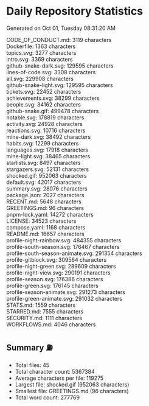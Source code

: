 # Daily Repository Statistics
Generated on Oct 01, Tuesday 08:31:20 AM  

CODE_OF_CONDUCT.md: 3119 characters  
Dockerfile: 1363 characters  
topics.svg: 3277 characters  
intro.svg: 3369 characters  
github-snake-dark.svg: 129595 characters  
lines-of-code.svg: 3308 characters  
all.svg: 229908 characters  
github-snake-light.svg: 129595 characters  
tickets.svg: 22452 characters  
achievements.svg: 38299 characters  
people.svg: 34162 characters  
github-snake.gif: 499478 characters  
notable.svg: 178819 characters  
activity.svg: 24928 characters  
reactions.svg: 10716 characters  
mine-dark.svg: 38492 characters  
habits.svg: 12299 characters  
languages.svg: 17918 characters  
mine-light.svg: 38465 characters  
starlists.svg: 8497 characters  
stargazers.svg: 52131 characters  
shocked.gif: 952063 characters  
default.svg: 42017 characters  
summary.svg: 28076 characters  
package.json: 2027 characters  
RECENT.md: 5648 characters  
GREETINGS.md: 96 characters  
pnpm-lock.yaml: 14272 characters  
LICENSE: 34523 characters  
compose.yaml: 1168 characters  
README.md: 16657 characters  
profile-night-rainbow.svg: 484355 characters  
profile-south-season.svg: 176467 characters  
profile-south-season-animate.svg: 291354 characters  
profile-gitblock.svg: 309564 characters  
profile-night-green.svg: 289609 characters  
profile-night-view.svg: 290191 characters  
profile-season.svg: 176386 characters  
profile-green.svg: 176145 characters  
profile-season-animate.svg: 291273 characters  
profile-green-animate.svg: 291032 characters  
STATS.md: 1559 characters  
STARRED.md: 7555 characters  
SECURITY.md: 1111 characters  
WORKFLOWS.md: 4046 characters  

## Summary ⛽  
- Total files: 45  
- Total character count: 5367384  
- Average characters per file: 119275  
- Largest file: shocked.gif (952063 characters)  
- Smallest file: GREETINGS.md (96 characters)  
- Total word count: 277769  
